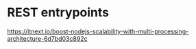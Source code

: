 # REST entrypoints

<https://itnext.io/boost-nodejs-scalability-with-multi-processing-architecture-6d7bd03c892c>
